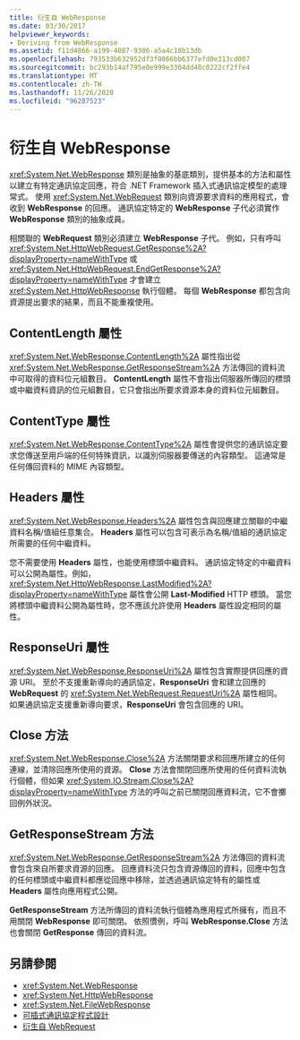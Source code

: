```yaml
---
title: 衍生自 WebResponse
ms.date: 03/30/2017
helpviewer_keywords:
- Deriving from WebResponse
ms.assetid: f11d4866-a199-4087-9306-a5a4c18b13db
ms.openlocfilehash: 793533b632952df3f0866bb6377efd0e313cd007
ms.sourcegitcommit: bc293b14af795e0e999e3304dd40c0222cf2ffe4
ms.translationtype: MT
ms.contentlocale: zh-TW
ms.lasthandoff: 11/26/2020
ms.locfileid: "96287523"
---
```

# <a name="deriving-from-webresponse"></a>衍生自 WebResponse

<xref:System.Net.WebResponse> 類別是抽象的基底類別，提供基本的方法和屬性以建立有特定通訊協定回應，符合 .NET Framework 插入式通訊協定模型的處理常式。 使用 <xref:System.Net.WebRequest> 類別向資源要求資料的應用程式，會收到 **WebResponse** 的回應。 通訊協定特定的 **WebResponse** 子代必須實作 **WebResponse** 類別的抽象成員。  
  
 相關聯的 **WebRequest** 類別必須建立 **WebResponse** 子代。 例如，只有呼叫 <xref:System.Net.HttpWebRequest.GetResponse%2A?displayProperty=nameWithType> 或 <xref:System.Net.HttpWebRequest.EndGetResponse%2A?displayProperty=nameWithType> 才會建立 <xref:System.Net.HttpWebResponse> 執行個體。 每個 **WebResponse** 都包含向資源提出要求的結果，而且不能重複使用。  
  
## <a name="contentlength-property"></a>ContentLength 屬性  

 <xref:System.Net.WebResponse.ContentLength%2A> 屬性指出從 <xref:System.Net.WebResponse.GetResponseStream%2A> 方法傳回的資料流中可取得的資料位元組數目。 **ContentLength** 屬性不會指出伺服器所傳回的標頭或中繼資料資訊的位元組數目，它只會指出所要求資源本身的資料位元組數目。  
  
## <a name="contenttype-property"></a>ContentType 屬性  

 <xref:System.Net.WebResponse.ContentType%2A> 屬性會提供您的通訊協定要求您傳送至用戶端的任何特殊資訊，以識別伺服器要傳送的內容類型。 這通常是任何傳回資料的 MIME 內容類型。  
  
## <a name="headers-property"></a>Headers 屬性  

 <xref:System.Net.WebResponse.Headers%2A> 屬性包含與回應建立關聯的中繼資料名稱/值組任意集合。 **Headers** 屬性可以包含可表示為名稱/值組的通訊協定所需要的任何中繼資料。  
  
 您不需要使用 **Headers** 屬性，也能使用標頭中繼資料。 通訊協定特定的中繼資料可以公開為屬性。例如，<xref:System.Net.HttpWebResponse.LastModified%2A?displayProperty=nameWithType> 屬性會公開 **Last-Modified** HTTP 標頭。 當您將標頭中繼資料公開為屬性時，您不應該允許使用 **Headers** 屬性設定相同的屬性。  
  
## <a name="responseuri-property"></a>ResponseUri 屬性  

 <xref:System.Net.WebResponse.ResponseUri%2A> 屬性包含實際提供回應的資源 URI。 至於不支援重新導向的通訊協定，**ResponseUri** 會和建立回應的 **WebRequest** 的 <xref:System.Net.WebRequest.RequestUri%2A> 屬性相同。 如果通訊協定支援重新導向要求，**ResponseUri** 會包含回應的 URI。  
  
## <a name="close-method"></a>Close 方法  

 <xref:System.Net.WebResponse.Close%2A> 方法關閉要求和回應所建立的任何連線，並清除回應所使用的資源。 **Close** 方法會關閉回應所使用的任何資料流執行個體，但如果 <xref:System.IO.Stream.Close%2A?displayProperty=nameWithType> 方法的呼叫之前已關閉回應資料流，它不會擲回例外狀況。  
  
## <a name="getresponsestream-method"></a>GetResponseStream 方法  

 <xref:System.Net.WebResponse.GetResponseStream%2A> 方法傳回的資料流會包含來自所要求資源的回應。 回應資料流只包含資源傳回的資料，回應中包含的任何標頭或中繼資料都應從回應中移除，並透過通訊協定特有的屬性或 **Headers** 屬性向應用程式公開。  
  
 **GetResponseStream** 方法所傳回的資料流執行個體為應用程式所擁有，而且不用關閉 **WebResponse** 即可關閉。 依照慣例，呼叫 **WebResponse.Close** 方法也會關閉 **GetResponse** 傳回的資料流。  
  
## <a name="see-also"></a>另請參閱

- <xref:System.Net.WebResponse>
- <xref:System.Net.HttpWebResponse>
- <xref:System.Net.FileWebResponse>
- [可插式通訊協定程式設計](programming-pluggable-protocols.md)
- [衍生自 WebRequest](deriving-from-webrequest.md)
